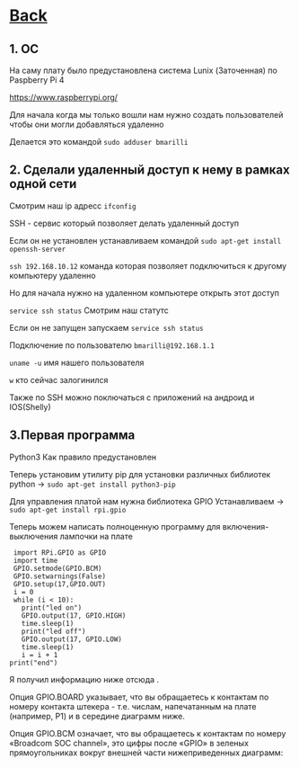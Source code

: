 # [Back](https://github.com/ifanzilka/Robo_R2-D2)

## 1. OC 
На саму плату было предустановлена система Lunix (Заточенная) по Paspberry Pi 4

https://www.raspberrypi.org/

Для начала когда мы только вошли нам нужно создать пользователей чтобы они могли добавляться удаленно

Делается это командой `sudo adduser bmarilli`

## 2. Сделали удаленный доступ к нему в рамках одной сети


Смотрим наш ip адресс `ifconfig`

SSH - сервис который позволяет делать удаленный доступ

Если он не установлен устанавливаем командой `sudo apt-get install openssh-server`

 
`ssh 192.168.10.12` команда которая позволяет подключиться к другому компьютеру удаленно

 Но для начала нужно на удаленном компьютере открыть этот доступ 
 
 `service ssh status` Смотрим наш статутс
 
 Если он не запущен запускаем `service ssh status`
 
 Подключение по пользователю `bmarilli@192.168.1.1`
 
 `uname -u` имя нашего пользователя
 
 `w` кто сейчас залогинился
 
  Также по SSH можно поключаться с приложений на андроид и IOS(Shelly)

 ##  3.Первая программа 
 
 Python3 Как правило предустановлен
 
 Теперь установим утилиту pip для установки различных библиотек python -> `sudo apt-get install python3-pip`
 
 Для управления платой нам нужна библиотека GPIO Устанавливаем -> `sudo apt-get install rpi.gpio`

Теперь можем написать полноценную программу для включения-выключения лампочки на плате

     import RPi.GPIO as GPIO
     import time
     GPIO.setmode(GPIO.BCM)
     GPIO.setwarnings(False)
     GPIO.setup(17,GPIO.OUT)
     i = 0
     while (i < 10):
       print("led on")
       GPIO.output(17, GPIO.HIGH)
       time.sleep(1)
       print("led off")
       GPIO.output(17, GPIO.LOW)
       time.sleep(1)
       i = i + 1
    print("end")  
    
Я получил информацию ниже отсюда .

Опция GPIO.BOARD указывает, что вы обращаетесь к контактам по номеру контакта штекера - т.е. числам, напечатанным на плате (например, P1) и в середине диаграмм ниже.

Опция GPIO.BCM означает, что вы обращаетесь к контактам по номеру «Broadcom SOC channel», это цифры после «GPIO» в зеленых прямоугольниках вокруг внешней части нижеприведенных диаграмм:
